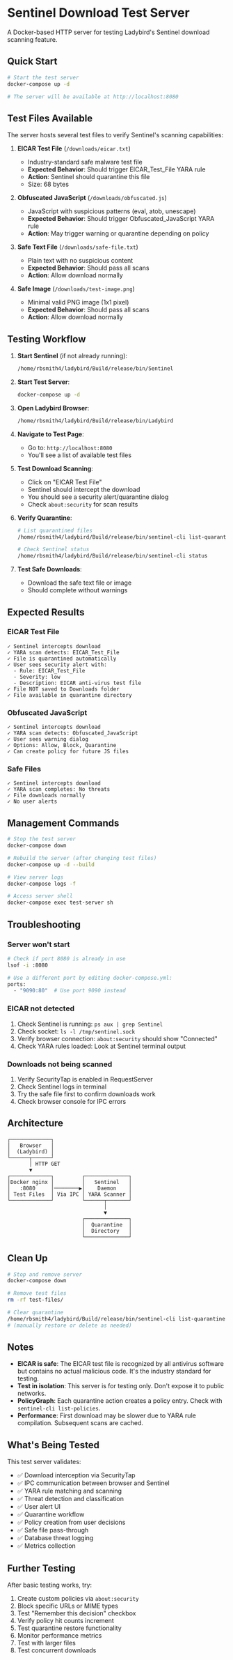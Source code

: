 # Sentinel Download Test Server

A Docker-based HTTP server for testing Ladybird's Sentinel download scanning feature.

## Quick Start

```bash
# Start the test server
docker-compose up -d

# The server will be available at http://localhost:8080
```

## Test Files Available

The server hosts several test files to verify Sentinel's scanning capabilities:

1. **EICAR Test File** (`/downloads/eicar.txt`)
   - Industry-standard safe malware test file
   - **Expected Behavior**: Should trigger EICAR_Test_File YARA rule
   - **Action**: Sentinel should quarantine this file
   - Size: 68 bytes

2. **Obfuscated JavaScript** (`/downloads/obfuscated.js`)
   - JavaScript with suspicious patterns (eval, atob, unescape)
   - **Expected Behavior**: Should trigger Obfuscated_JavaScript YARA rule
   - **Action**: May trigger warning or quarantine depending on policy

3. **Safe Text File** (`/downloads/safe-file.txt`)
   - Plain text with no suspicious content
   - **Expected Behavior**: Should pass all scans
   - **Action**: Allow download normally

4. **Safe Image** (`/downloads/test-image.png`)
   - Minimal valid PNG image (1x1 pixel)
   - **Expected Behavior**: Should pass all scans
   - **Action**: Allow download normally

## Testing Workflow

1. **Start Sentinel** (if not already running):
   ```bash
   /home/rbsmith4/ladybird/Build/release/bin/Sentinel
   ```

2. **Start Test Server**:
   ```bash
   docker-compose up -d
   ```

3. **Open Ladybird Browser**:
   ```bash
   /home/rbsmith4/ladybird/Build/release/bin/Ladybird
   ```

4. **Navigate to Test Page**:
   - Go to: `http://localhost:8080`
   - You'll see a list of available test files

5. **Test Download Scanning**:
   - Click on "EICAR Test File"
   - Sentinel should intercept the download
   - You should see a security alert/quarantine dialog
   - Check `about:security` for scan results

6. **Verify Quarantine**:
   ```bash
   # List quarantined files
   /home/rbsmith4/ladybird/Build/release/bin/sentinel-cli list-quarantine

   # Check Sentinel status
   /home/rbsmith4/ladybird/Build/release/bin/sentinel-cli status
   ```

7. **Test Safe Downloads**:
   - Download the safe text file or image
   - Should complete without warnings

## Expected Results

### EICAR Test File
```
✓ Sentinel intercepts download
✓ YARA scan detects: EICAR_Test_File
✓ File is quarantined automatically
✓ User sees security alert with:
  - Rule: EICAR_Test_File
  - Severity: low
  - Description: EICAR anti-virus test file
✓ File NOT saved to Downloads folder
✓ File available in quarantine directory
```

### Obfuscated JavaScript
```
✓ Sentinel intercepts download
✓ YARA scan detects: Obfuscated_JavaScript
✓ User sees warning dialog
✓ Options: Allow, Block, Quarantine
✓ Can create policy for future JS files
```

### Safe Files
```
✓ Sentinel intercepts download
✓ YARA scan completes: No threats
✓ File downloads normally
✓ No user alerts
```

## Management Commands

```bash
# Stop the test server
docker-compose down

# Rebuild the server (after changing test files)
docker-compose up -d --build

# View server logs
docker-compose logs -f

# Access server shell
docker-compose exec test-server sh
```

## Troubleshooting

### Server won't start
```bash
# Check if port 8080 is already in use
lsof -i :8080

# Use a different port by editing docker-compose.yml:
ports:
  - "9090:80"  # Use port 9090 instead
```

### EICAR not detected
1. Check Sentinel is running: `ps aux | grep Sentinel`
2. Check socket: `ls -l /tmp/sentinel.sock`
3. Verify browser connection: `about:security` should show "Connected"
4. Check YARA rules loaded: Look at Sentinel terminal output

### Downloads not being scanned
1. Verify SecurityTap is enabled in RequestServer
2. Check Sentinel logs in terminal
3. Try the safe file first to confirm downloads work
4. Check browser console for IPC errors

## Architecture

```
┌─────────────┐
│   Browser   │
│  (Ladybird) │
└──────┬──────┘
       │ HTTP GET
       ▼
┌─────────────┐         ┌──────────────┐
│Docker nginx │         │   Sentinel   │
│   :8080     │────────▶│    Daemon    │
│ Test Files  │ Via IPC │ YARA Scanner │
└─────────────┘         └──────┬───────┘
                               │
                               ▼
                        ┌──────────────┐
                        │  Quarantine  │
                        │  Directory   │
                        └──────────────┘
```

## Clean Up

```bash
# Stop and remove server
docker-compose down

# Remove test files
rm -rf test-files/

# Clear quarantine
/home/rbsmith4/ladybird/Build/release/bin/sentinel-cli list-quarantine
# (manually restore or delete as needed)
```

## Notes

- **EICAR is safe**: The EICAR test file is recognized by all antivirus software but contains no actual malicious code. It's the industry standard for testing.
- **Test in isolation**: This server is for testing only. Don't expose it to public networks.
- **PolicyGraph**: Each quarantine action creates a policy entry. Check with `sentinel-cli list-policies`.
- **Performance**: First download may be slower due to YARA rule compilation. Subsequent scans are cached.

## What's Being Tested

This test server validates:
- ✅ Download interception via SecurityTap
- ✅ IPC communication between browser and Sentinel
- ✅ YARA rule matching and scanning
- ✅ Threat detection and classification
- ✅ User alert UI
- ✅ Quarantine workflow
- ✅ Policy creation from user decisions
- ✅ Safe file pass-through
- ✅ Database threat logging
- ✅ Metrics collection

## Further Testing

After basic testing works, try:
1. Create custom policies via `about:security`
2. Block specific URLs or MIME types
3. Test "Remember this decision" checkbox
4. Verify policy hit counts increment
5. Test quarantine restore functionality
6. Monitor performance metrics
7. Test with larger files
8. Test concurrent downloads
